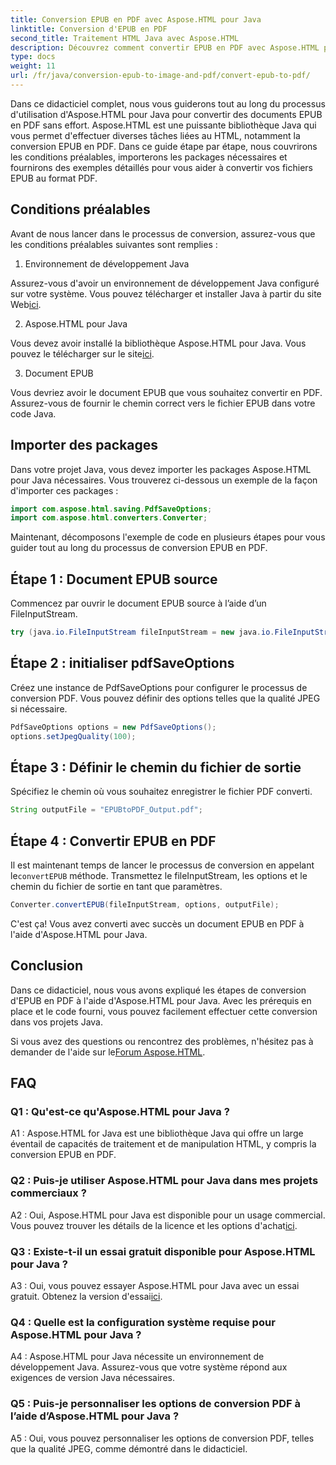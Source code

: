 ```yaml
---
title: Conversion EPUB en PDF avec Aspose.HTML pour Java
linktitle: Conversion d'EPUB en PDF
second_title: Traitement HTML Java avec Aspose.HTML
description: Découvrez comment convertir EPUB en PDF avec Aspose.HTML pour Java. Ce guide étape par étape couvre les conditions préalables, les importations de packages et des exemples de code. Commencez avec la conversion EPUB en PDF.
type: docs
weight: 11
url: /fr/java/conversion-epub-to-image-and-pdf/convert-epub-to-pdf/
---
```

Dans ce didacticiel complet, nous vous guiderons tout au long du processus d'utilisation d'Aspose.HTML pour Java pour convertir des documents EPUB en PDF sans effort. Aspose.HTML est une puissante bibliothèque Java qui vous permet d'effectuer diverses tâches liées au HTML, notamment la conversion EPUB en PDF. Dans ce guide étape par étape, nous couvrirons les conditions préalables, importerons les packages nécessaires et fournirons des exemples détaillés pour vous aider à convertir vos fichiers EPUB au format PDF.

## Conditions préalables

Avant de nous lancer dans le processus de conversion, assurez-vous que les conditions préalables suivantes sont remplies :

1. Environnement de développement Java

 Assurez-vous d'avoir un environnement de développement Java configuré sur votre système. Vous pouvez télécharger et installer Java à partir du site Web[ici](https://www.oracle.com/java/).

2. Aspose.HTML pour Java

 Vous devez avoir installé la bibliothèque Aspose.HTML pour Java. Vous pouvez le télécharger sur le site[ici](https://releases.aspose.com/html/java/).

3. Document EPUB

Vous devriez avoir le document EPUB que vous souhaitez convertir en PDF. Assurez-vous de fournir le chemin correct vers le fichier EPUB dans votre code Java.

## Importer des packages

Dans votre projet Java, vous devez importer les packages Aspose.HTML pour Java nécessaires. Vous trouverez ci-dessous un exemple de la façon d'importer ces packages :

```java
import com.aspose.html.saving.PdfSaveOptions;
import com.aspose.html.converters.Converter;
```

Maintenant, décomposons l'exemple de code en plusieurs étapes pour vous guider tout au long du processus de conversion EPUB en PDF.

## Étape 1 : Document EPUB source

Commencez par ouvrir le document EPUB source à l’aide d’un FileInputStream.

```java
try (java.io.FileInputStream fileInputStream = new java.io.FileInputStream("input.epub")) {
```

## Étape 2 : initialiser pdfSaveOptions

Créez une instance de PdfSaveOptions pour configurer le processus de conversion PDF. Vous pouvez définir des options telles que la qualité JPEG si nécessaire.

```java
PdfSaveOptions options = new PdfSaveOptions();
options.setJpegQuality(100);
```

## Étape 3 : Définir le chemin du fichier de sortie

Spécifiez le chemin où vous souhaitez enregistrer le fichier PDF converti.

```java
String outputFile = "EPUBtoPDF_Output.pdf";
```

## Étape 4 : Convertir EPUB en PDF

 Il est maintenant temps de lancer le processus de conversion en appelant le`convertEPUB` méthode. Transmettez le fileInputStream, les options et le chemin du fichier de sortie en tant que paramètres.

```java
Converter.convertEPUB(fileInputStream, options, outputFile);
```

C'est ça! Vous avez converti avec succès un document EPUB en PDF à l'aide d'Aspose.HTML pour Java.

## Conclusion

Dans ce didacticiel, nous vous avons expliqué les étapes de conversion d'EPUB en PDF à l'aide d'Aspose.HTML pour Java. Avec les prérequis en place et le code fourni, vous pouvez facilement effectuer cette conversion dans vos projets Java.

 Si vous avez des questions ou rencontrez des problèmes, n'hésitez pas à demander de l'aide sur le[Forum Aspose.HTML](https://forum.aspose.com/).

## FAQ

### Q1 : Qu'est-ce qu'Aspose.HTML pour Java ?

A1 : Aspose.HTML for Java est une bibliothèque Java qui offre un large éventail de capacités de traitement et de manipulation HTML, y compris la conversion EPUB en PDF.

### Q2 : Puis-je utiliser Aspose.HTML pour Java dans mes projets commerciaux ?

 A2 : Oui, Aspose.HTML pour Java est disponible pour un usage commercial. Vous pouvez trouver les détails de la licence et les options d'achat[ici](https://purchase.aspose.com/buy).

### Q3 : Existe-t-il un essai gratuit disponible pour Aspose.HTML pour Java ?

 A3 : Oui, vous pouvez essayer Aspose.HTML pour Java avec un essai gratuit. Obtenez la version d'essai[ici](https://releases.aspose.com/html/java).

### Q4 : Quelle est la configuration système requise pour Aspose.HTML pour Java ?

A4 : Aspose.HTML pour Java nécessite un environnement de développement Java. Assurez-vous que votre système répond aux exigences de version Java nécessaires.

### Q5 : Puis-je personnaliser les options de conversion PDF à l’aide d’Aspose.HTML pour Java ?

A5 : Oui, vous pouvez personnaliser les options de conversion PDF, telles que la qualité JPEG, comme démontré dans le didacticiel.